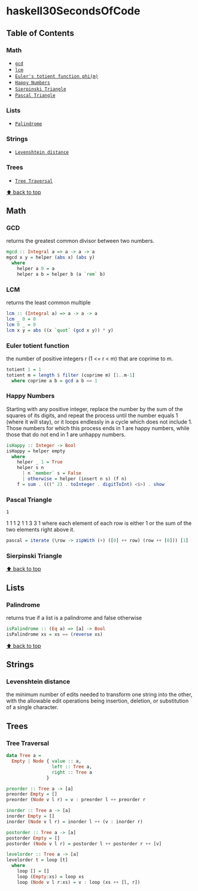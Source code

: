 # haskell30SecondsOfCode


## Table of Contents

### Math
* [`gcd`](#gcd)
* [`lcm`](#lcm)
* [`Euler's totient function phi(m)`](#euler-totient-function)
* [`Happy Numbers`](#happy-numbers)
* [`Sierpinski Triangle`](#sierpinski-triangle)
* [`Pascal Triangle`](#pascaltriangle)

### Lists
* [`Palindrome`](#palindrome)

### Strings 
* [`Levenshtein distance`](#levenshtein-distance)

### Trees
* [`Tree Traversal`](#tree-traversal)

[⬆ back to top](#table-of-contents)
## Math 

### GCD
returns the greatest common divisor between two numbers.
```haskell
mgcd :: Integral a => a -> a -> a
mgcd x y = helper (abs x) (abs y)
  where
    helper a 0 = a
    helper a b = helper b (a `rem` b)
```

### LCM
returns the least common multiple 
```haskell
lcm :: (Integral a) => a -> a -> a
lcm _ 0 = 0
lcm 0 _ = 0
lcm x y = abs ((x `quot` (gcd x y)) * y)
```

### Euler totient function
the number of positive integers r (1 <= r < m) that are coprime to m.
```haskell
totient 1 = 1
totient m = length $ filter (coprime m) [1..m-1]
  where coprime a b = gcd a b == 1
```

### Happy Numbers 
Starting with any positive integer, replace the number by the sum of the squares of its digits, and repeat the process
until the number equals 1 (where it will stay), or it loops endlessly in a cycle which does not include 1.
Those numbers for which this process ends in 1 are happy numbers, while those that do not end in 1 are unhappy numbers. 
```haskell
isHappy :: Integer -> Bool
isHappy = helper empty
  where
    helper _ 1 = True
    helper s n
      | n `member` s = False
      | otherwise = helper (insert n s) (f n)
    f = sum . (((^ 2) . toInteger . digitToInt) <$>) . show
```

### Pascal Triangle 
    1
   1 1
  1 2 1
 1 3 3 1
where each element of each row is either 1 or the sum of the two elements right above it.

```haskell
pascal = iterate (\row -> zipWith (+) ([0] ++ row) (row ++ [0])) [1]
```

### Sierpinski Triangle


[⬆ back to top](#table-of-contents)
## Lists

### Palindrome
returns true if a list is a palindrome and false otherwise

```haskell
isPalindrome :: (Eq a) => [a] -> Bool
isPalindrome xs = xs == (reverse xs)
```
 
[⬆ back to top](#table-of-contents)
## Strings 

### Levenshtein distance 
the minimum number of edits needed to transform one string into the other, with the allowable edit operations 
being insertion, deletion, or substitution of a single character.


## Trees

### Tree Traversal 
```haskell
data Tree a =
  Empty | Node { value :: a,
                 left :: Tree a,
                 right :: Tree a
               }

preorder :: Tree a -> [a]
preorder Empty = []
preorder (Node v l r) = v : preorder l ++ preorder r

inorder :: Tree a -> [a]
inorder Empty = []
inorder (Node v l r) = inorder l ++ (v : inorder r)

postorder :: Tree a -> [a]
postorder Empty = []
postorder (Node v l r) = postorder l ++ postorder r ++ [v]

levelorder :: Tree a -> [a]
levelorder t = loop [t]
  where
    loop [] = []
    loop (Empty:xs) = loop xs
    loop (Node v l r:xs) = v : loop (xs ++ [l, r]) 
``` 
  

